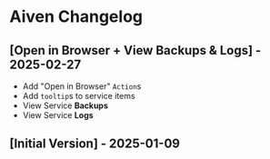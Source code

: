 # Aiven Changelog

## [Open in Browser + View Backups & Logs] - 2025-02-27

- Add "Open in Browser" `Action`s
- Add `tooltip`s to service items
- View Service **Backups**
- View Service **Logs**

## [Initial Version] - 2025-01-09